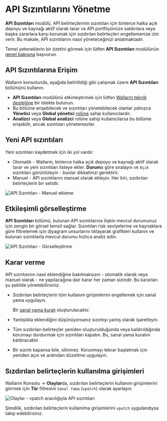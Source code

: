 # API Sızıntılarını Yönetme

**API Sızıntıları** modülü, API belirteçlerinin sızıntıları için binlerce halka açık depoyu ve kaynağı aktif olarak tarar ve API portföyünüze saldırılara veya başka zararlara karşı korumak için sızdırılan belirteçleri engellemenize izin verir. Bu makale, API sızıntılarını nasıl yöneteceğinizi anlatmaktadır.

Temel yeteneklerin bir özetini görmek için lütfen **API Sızıntıları** modülünün [genel bakışına](../api-attack-surface/security-issues.md) başvurun.

## API Sızıntılarına Erişim

Wallarm konsolunda, aşağıda belirtildiği gibi çalışmak üzere **API Sızıntıları** bölümünü kullanın.

* **API Sızıntıları** modülünü etkinleştirmek için lütfen [Wallarm teknik desteğine](mailto:support@wallarm.com) bir istekte bulunun.
* Bu bölüme erişebilecek ve sızıntıları yönetebilecek olanlar yalnızca **Yönetici** veya **Global yönetici** [rolüne](../user-guides/settings/users.md#user-roles) sahip kullanıcılardır.
* **Analizci** veya **Global analizci** rolüne sahip kullanıcılarsa bu bölüme erişebilir, ancak sızıntıları yönetemezler.

## Yeni API sızıntıları

Yeni sızıntıları kaydetmek için iki yol vardır:

* Otomatik - Wallarm, binlerce halka açık depoyu ve kaynağı aktif olarak tarar ve yeni sızıntıları listeye ekler. **Durum**a göre sıralayın ve `Açık` sızıntıları görüntüleyin - bunlar dikkatinizi gerektirir.
* Manuel - API sızıntılarını manuel olarak ekleyin. Her biri, sızdırılan belirteçlerin bir setidir.

![API Sızıntıları - Manuel ekleme](../images/api-attack-surface/api-leaks-add-manually.png)

## Etkileşimli görselleştirme

**API Sızıntıları** bölümü, bulunan API sızıntılarına ilişkin mevcut durumunuz için zengin bir görsel temsil sağlar. Sızıntıları risk seviyelerine ve kaynaklara göre filtrelemek için diyagram unsurlarını tıklayarak grafikleri kullanın ve bulunan sızıntılarla mevcut durumu hızlıca analiz edin.

![API Sızıntıları - Görselleştirme](../images/api-attack-surface/api-leaks-visual.png)

## Karar verme

API sızıntısının nasıl eklendiğine bakılmaksızın - otomatik olarak veya manuel olarak - ne yapılacağına dair karar her zaman sizindir. Bu kararları şu şekilde yönetebilirsiniz:

* Sızdırılan belirteçlerin tüm kullanım girişimlerini engellemek için sanal yama uygulayın.

    Bir [sanal yama kuralı](../user-guides/rules/vpatch-rule.md) oluşturulacaktır.

* Yanlışlıkla eklendiğini düşünüyorsanız sızıntıyı yanlış olarak işaretleyin.
* Tüm sızdırılan belirteçler yeniden oluşturulduğunda veya kaldırıldığında korumayı durdurmak için sızıntıları kapatın. Bu, sanal yama kuralını kaldıracaktır.
* Bir sızıntı kapansa bile, silinmez. Korunmayı tekrar başlatmak için yeniden açın ve ardından düzeltme uygulayın.

## Sızdırılan belirteçlerin kullanılma girişimleri

Wallarm Konsolu → **Olaylar**da, sızdırılan belirteçlerin kullanım girişimlerini görmek için **Tür** filtresini `Sanal Yama` (`vpatch`) olarak ayarlayın.

![Olaylar - vpatch aracılığıyla API sızıntıları](../images/api-attack-surface/api-leaks-in-events.png)

Şimdilik, sızdırılan belirteçlerin kullanılma girişimlerini `vpatch` uygulandıysa takip edebilirsiniz.